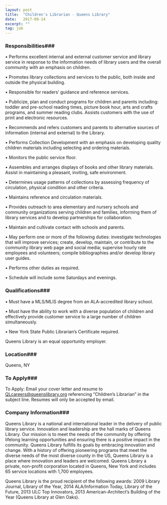 ```yaml
---
layout: post
title:  "Children's Librarian - Queens Library"
date:   2017-09-14
excerpt: ""
tag: job
---
```




### Responsibilities###


• 	Performs excellent internal and external customer service and library service in response to the information needs of library users and the overall community with an emphasis on children.  

• 	Promotes library collections and services to the public, both inside and outside the physical building. 

• 	Responsible for readers’ guidance and reference services. 

• 	Publicize, plan and conduct programs for children and parents including: toddler and pre-school reading times, picture book hour, arts and crafts programs, and summer reading clubs. Assists customers with the use of print and electronic resources.

• 	Recommends and refers customers and parents to alternative sources of information (internal and external) to the Library.  

• 	Performs Collection Development with an emphasis on developing quality children materials including selecting and ordering materials. 

• 	Monitors the public service floor.  

• 	Assembles and arranges displays of books and other library materials.  Assist in maintaining a pleasant, inviting, safe environment. 

• 	Determines usage patterns of collections by assessing frequency of circulation, physical condition and other criteria.   

• 	Maintains reference and circulation materials. 

• 	Provides outreach to area elementary and nursery schools and community organizations serving children and families, informing them of library services and to develop partnerships for collaboration.  

• 	Maintain and cultivate contact with schools and parents. 

• 	May perform one or more of the following duties: investigate technologies that will improve services; create, develop, maintain, or contribute to the community library web page and social media; supervise hourly rate employees and volunteers; compile bibliographies and/or develop library user guides. 

• 	Performs other duties as required. 

• 	Schedule will include some Saturdays and evenings. 



### Qualifications###


• 	Must have a MLS/MLIS degree from an ALA-accredited library school.  

• 	Must have the ability to work with a diverse population of children and effectively provide customer service to a large number of children simultaneously. 

• 	New York State Public Librarian’s Certificate required.

Queens Library is an equal opportunity employer.





### Location###

Queens, NY




### To Apply###

To Apply: Email your cover letter and resume to QLcareers@queenslibrary.org referencing “Children’s Librarian” in the subject line. Resumes will only be accepted by email.  


### Company Information###

Queens Library is a national and international leader in the delivery of public library service. Innovation and leadership are the hall marks of Queens Library. Our mission is to meet the needs of the community by offering lifelong learning opportunities and ensuring there is a positive impact in the community. Queens Library fulfills its goals by embracing innovation and change. With a history of offering pioneering programs that meet the diverse needs of the most diverse county in the US, Queens Library is a place where innovation and leaders are welcomed. Queens Library a private, non-profit corporation located in Queens, New York and includes 65 service locations with 1,700 employees. 

Queens Library is the proud recipient of the following awards: 2009 Library Journal, Library of the Year, 2014 ALA/Information Today, Library of the Future, 2013 ULC Top Innovators, 2013 American-Architect’s Building of the Year (Queens Library at Glen Oaks).




